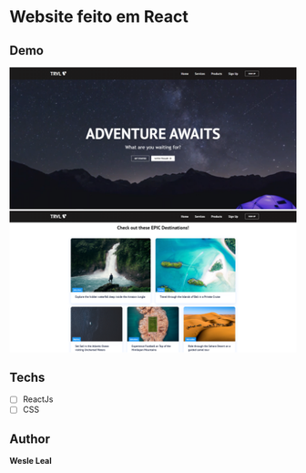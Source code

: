 # Website feito em React

## Demo
<img src="./src/images/demo.png" alt="Exemplo">
<img src="./src/images/demo2.png" alt="Exemplo">

## Techs 
* [ ] ReactJs
* [ ] CSS

## Author

**Wesle Leal**
